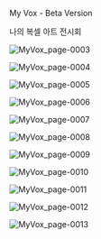 My Vox - Beta Version

나의 복셀 아트 전시회


![MyVox_page-0003](https://github.com/onenewkong/UGC-Platform/assets/100193796/5b62af65-c18c-45d3-8cdf-3690faab1070)

![MyVox_page-0004](https://github.com/onenewkong/UGC-Platform/assets/100193796/ce8b3453-11ab-4cf7-8dd3-13c1a043fcc5)

![MyVox_page-0005](https://github.com/onenewkong/UGC-Platform/assets/100193796/3b741125-46e1-4951-b99e-f1e12d8daf75)

![MyVox_page-0006](https://github.com/onenewkong/UGC-Platform/assets/100193796/5f85338f-968d-491f-b5e2-dfd46d9ecdb9)

![MyVox_page-0007](https://github.com/onenewkong/UGC-Platform/assets/100193796/e675f818-1843-4d15-8486-08f423b2abd1)

![MyVox_page-0008](https://github.com/onenewkong/UGC-Platform/assets/100193796/20cd9b2c-0322-4bf1-9ffe-972575dd5adc)

![MyVox_page-0009](https://github.com/onenewkong/UGC-Platform/assets/100193796/a222a660-54c3-4cdb-a46c-1f818c320433)

![MyVox_page-0010](https://github.com/onenewkong/UGC-Platform/assets/100193796/01fce7f6-d9b1-4ce4-8a9d-74c285cfdddf)

![MyVox_page-0011](https://github.com/onenewkong/UGC-Platform/assets/100193796/ec36075d-5fa7-406e-ae48-13e867bb2153)

![MyVox_page-0012](https://github.com/onenewkong/UGC-Platform/assets/100193796/58307662-5692-4d1a-be55-cf7436cd675f)

![MyVox_page-0013](https://github.com/onenewkong/UGC-Platform/assets/100193796/15dbeae8-a5c5-48cc-b9a7-348b5690e68c)
